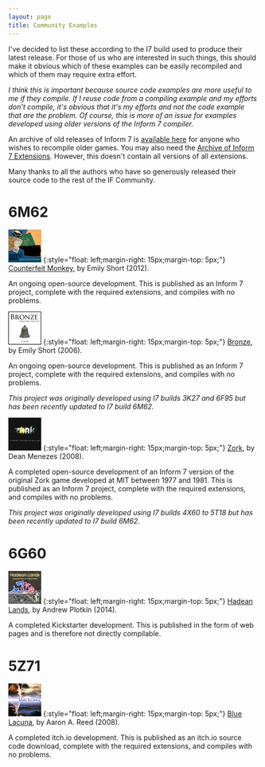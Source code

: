 ```yaml
---
layout: page
title: Community Examples
---
```


I've decided to list these according to the I7 build used to produce their latest release. For those of us who are interested in such things, this should make it obvious which of these examples can be easily recompiled and which of them may require extra effort.

_I think this is important because source code examples are more useful to me if they compile. If I reuse code from a compiling example and my efforts don't compile, it's obvious that it's my efforts and not the code example that are the problem. Of course, this is more of an issue for examples developed using older versions of the Inform 7 compiler._

An archive of old releases of Inform 7 is [available here](https://ganelson.github.io/inform-website/downloads/) for anyone who wishes to recompile older games. You may also need the [Archive of Inform 7 Extensions](https://github.com/i7/archive). However, this doesn't contain all versions of all extensions.

Many thanks to all the authors who have so generously released their source code to the rest of the IF Community.

# 6M62

[![Counterfeit Monkey](assets/images/counterfeit-monkey.png)](https://ifdb.org/viewgame?id=aearuuxv83plclpl)
{:style="float: left;margin-right: 15px;margin-top: 5px;"}
[Counterfeit Monkey](https://github.com/i7/counterfeit-monkey), by Emily Short (2012).

An ongoing open-source development.
This is published as an Inform 7 project, complete with the required extensions, and compiles with no problems.

[![Bronze](assets/images/bronze.jpg)](https://i7-examples.github.io/Bronze/)
{:style="float: left;margin-right: 15px;margin-top: 5px;"}
[Bronze](https://i7-examples.github.io/Bronze/), by Emily Short (2006).

An ongoing open-source development.
This is published as an Inform 7 project, complete with the required extensions, and compiles with no problems.

_This project was originally developed using I7 builds 3K27 and 6F95 but has been recently updated to I7 build 6M62._

[![Zork](assets/images/zork.jpg)](https://ifdb.org/viewgame?id=4gxk83ja4twckm6j)
{:style="float: left;margin-right: 15px;margin-top: 5px;"}
[Zork](https://github.com/I7-Examples/Zork), by Dean Menezes (2008).

A completed open-source development of an Inform 7 version of the original Zork game developed at MIT between 1977 and 1981.
This is published as an Inform 7 project, complete with the required extensions, and compiles with no problems.

_This project was originally developed using I7 builds 4X60 to 5T18 but has been recently updated to I7 build 6M62._

# 6G60

[![Hadean Lands](assets/images/hadean-lands.jpg)](https://ifdb.org/viewgame?id=u58d0mlbfwcorfi)
{:style="float: left;margin-right: 15px;margin-top: 5px;"}
[Hadean Lands](https://hadeanlands.com/src/), by Andrew Plotkin (2014).

A completed Kickstarter development.
This is published in the form of web pages and is therefore not directly compilable.

# 5Z71

[![Blue Lacuna](assets/images/blue-lacuna.jpg)](https://ifdb.org/viewgame?id=ez2mcyx4zi98qlkh)
{:style="float: left;margin-right: 15px;margin-top: 5px;"}
[Blue Lacuna](https://aareed.itch.io/blue-lacuna), by Aaron A. Reed (2008).

A completed itch.io development.
This is published as an itch.io source code download, complete with the required extensions, and compiles with no problems.
